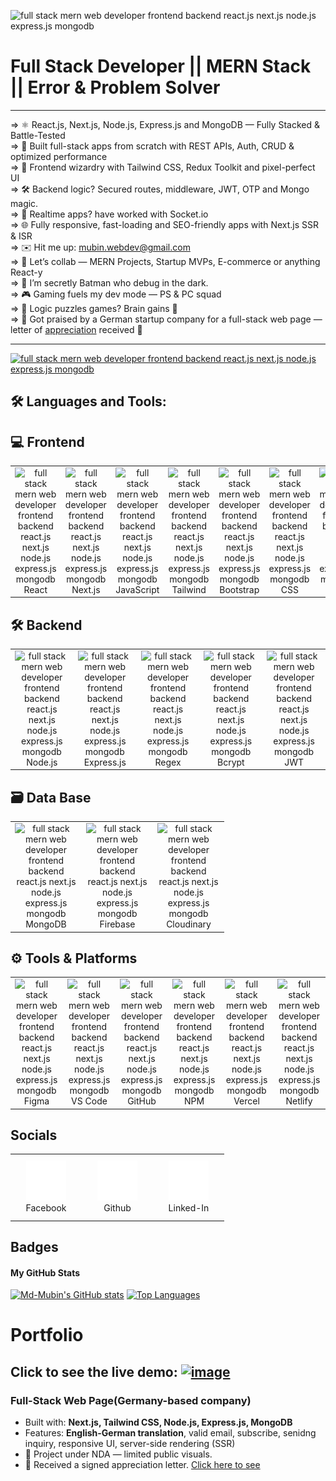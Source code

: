 <img src="https://readme-typing-svg.demolab.com?font=Merienda&weight=500&size=30&letterSpacing=2px&duration=2500&pause=1000&color=00FF96FF&center=true&vCenter=true&width=1000&lines=Hi!+Welcome+to+%7B%3C+Md+Mubin's+%2F+%3E%7D+Git-hub+Profile;Full+Stack+%7C+Mern+Stack+Developer;Always+goes+for+learning+and+improving" alt="full stack mern web developer frontend backend react.js next.js node.js express.js mongodb" /></a>
 
# Full Stack Developer || MERN Stack || Error & Problem Solver
----------------------------------- 
=> ⚛️ React.js, Next.js, Node.js, Express.js and MongoDB — Fully Stacked & Battle-Tested <br/>
=> 🎯 Built full-stack apps from scratch with REST APIs, Auth, CRUD & optimized performance <br/>
=> 🎨 Frontend wizardry with Tailwind CSS, Redux Toolkit and pixel-perfect UI <br/>
=> 🛠 Backend logic? Secured routes, middleware, JWT, OTP and Mongo magic. <br/>
=> 🔁 Realtime apps? have worked with Socket.io <br/>
=> 🌐 Fully responsive, fast-loading and SEO-friendly apps with Next.js SSR & ISR <br/>
=> ✉️ Hit me up: mubin.webdev@gmail.com <br/>
=> 🤝 Let’s collab — MERN Projects, Startup MVPs, E-commerce or anything React-y <br/>
=> 🦇 I’m secretly Batman who debug in the dark. <br/>
=> 🎮 Gaming fuels my dev mode — PS & PC squad <br/>
=> 🧩 Logic puzzles games? Brain gains 💪 <br/>
=> 📝 Got praised by a German startup company for a full-stack web page — letter of  <a href="https://drive.google.com/file/d/12ODar6fweMzZCiE1sGuFtlgZq6kS87qJ/view?usp=sharing" target="_blank">appreciation</a> received 💌

***********************************************

<a href="https://www.github.com/Md-Mubin" target="_blank" rel="noreferrer">
<img src="https://img.shields.io/github/followers/Md-Mubin?logo=github&style=for-the-badge&color=10b981&labelColor=181824" alt="full stack mern web developer frontend backend react.js next.js node.js express.js mongodb" /></a> <br>

## 🛠️ Languages and Tools:

## 💻 Frontend
<table> 
<tbody> 
<tr> 
<td align="center" width="100" height="100"> 
<img src="https://skillicons.dev/icons?i=react" alt="full stack mern web developer frontend backend react.js next.js node.js express.js mongodb" /><br>
React 
</td> 
<td align="center" width="100" height="100"> 
<img src="https://skillicons.dev/icons?i=nextjs" alt="full stack mern web developer frontend backend react.js next.js node.js express.js mongodb" /><br>
Next.js 
</td> 
<td align="center" width="100" height="100"> 
<img src="https://skillicons.dev/icons?i=javascript" alt="full stack mern web developer frontend backend react.js next.js node.js express.js mongodb" /><br>
JavaScript 
</td> 
<td align="center" width="100" height="100"> 
<img src="https://skillicons.dev/icons?i=tailwind" alt="full stack mern web developer frontend backend react.js next.js node.js express.js mongodb" /><br>
Tailwind 
</td> 
<td align="center" width="100" height="100"> 
<img src="https://skillicons.dev/icons?i=bootstrap" alt="full stack mern web developer frontend backend react.js next.js node.js express.js mongodb" /><br>
Bootstrap 
</td> 
<td align="center" width="100" height="100">
 <img src="https://skillicons.dev/icons?i=css" alt="full stack mern web developer frontend backend react.js next.js node.js express.js mongodb" /><br>
CSS 
</td> 
<td align="center" width="100" height="100"> 
<img src="https://skillicons.dev/icons?i=html" alt="full stack mern web developer frontend backend react.js next.js node.js express.js mongodb" /><br>
HTML 
</td> 
<td align="center" width="100" height="100"> 
<img src="https://skillicons.dev/icons?i=redux" alt="full stack mern web developer frontend backend react.js next.js node.js express.js mongodb" /><br>
Redux 
</td> 
</tr> 
</tbody> 
</table>

## 🛠️ Backend
<table>
<tbody>
<tr> 
<td align="center" width="100" height="100"> 
<img src="https://skillicons.dev/icons?i=nodejs" alt="full stack mern web developer frontend backend react.js next.js node.js express.js mongodb"/><br>
Node.js 
</td> 
<td align="center" width="100" height="100"> 
<img src="https://skillicons.dev/icons?i=express" alt="full stack mern web developer frontend backend react.js next.js node.js express.js mongodb"/><br>
Express.js 
</td> 
<td align="center" width="100" height="100"> 
<img src="https://skillicons.dev/icons?i=regex" alt="full stack mern web developer frontend backend react.js next.js node.js express.js mongodb"/><br>
Regex 
</td> 
<td align="center" width="100" height="100"> 
<img src="https://github.com/user-attachments/assets/1fd1edc2-a45f-49ec-b3e7-687071d83d14" width="50" height="50" alt="full stack mern web developer frontend backend react.js next.js node.js express.js mongodb"/><br>
Bcrypt
</td> 
<td align="center" width="100" height="100"> 
<img src="https://github.com/user-attachments/assets/fc32a916-0076-491a-82d7-3d62e6a90094" width="50" height="50" alt="full stack mern web developer frontend backend react.js next.js node.js express.js mongodb"/><br>
JWT
</td> 
</tr> 
</tbody> 
</table>

## 🗃️ Data Base
<table>
<tbody>
<tr> 
<td align="center" width="100" height="100"> 
<img src="https://skillicons.dev/icons?i=mongodb" alt="full stack mern web developer frontend backend react.js next.js node.js express.js mongodb"/><br>
MongoDB 
</td> 
<td align="center" width="100" height="100"> 
<img src="https://skillicons.dev/icons?i=firebase" alt="full stack mern web developer frontend backend react.js next.js node.js express.js mongodb"/><br>
Firebase 
</td> 
<td align="center" width="100" height="100"> 
<img width="50" height="50" src="https://github.com/user-attachments/assets/d03cc2a0-8119-4adb-97f0-22c8073c0357" alt="full stack mern web developer frontend backend react.js next.js node.js express.js mongodb"/><br>
Cloudinary
</td>
</tr> 
</tbody> 
</table>

## ⚙️ Tools & Platforms
<table>
<tbody> 
<tr>
<td align="center" width="100" height="100"> 
<img src="https://skillicons.dev/icons?i=figma" alt="full stack mern web developer frontend backend react.js next.js node.js express.js mongodb"/><br>
Figma 
</td> 
<td align="center" width="100" height="100"> 
<img src="https://skillicons.dev/icons?i=vscode" alt="full stack mern web developer frontend backend react.js next.js node.js express.js mongodb"/><br>
VS Code 
</td> 
<td align="center" width="100" height="100"> 
<img src="https://skillicons.dev/icons?i=github" alt="full stack mern web developer frontend backend react.js next.js node.js express.js mongodb"/><br>
GitHub 
</td> 
<td align="center" width="100" height="100"> 
<img src="https://skillicons.dev/icons?i=npm" alt="full stack mern web developer frontend backend react.js next.js node.js express.js mongodb"/><br>
NPM 
</td> 
<td align="center" width="100" height="100"> 
<img src="https://skillicons.dev/icons?i=vercel" alt="full stack mern web developer frontend backend react.js next.js node.js express.js mongodb"/><br>
Vercel 
</td> 
<td align="center" width="100" height="100"> 
<img src="https://skillicons.dev/icons?i=netlify" alt="full stack mern web developer frontend backend react.js next.js node.js express.js mongodb"/><br>
Netlify 
</td> 
</tr>
</tbody> 
</table>

## Socials

<table>
<tbody>
<tr> 
<td align="center" width="100" height="100"> 
<a href="https://www.facebook.com/webdev.mubin" target="_blank" rel="noreferrer"> 
<img src="https://raw.githubusercontent.com/CLorant/readme-social-icons/main/large/light/facebook.svg" alt="full stack mern web developer frontend backend react.js next.js node.js express.js mongodb"/> 
</a> <br>
Facebook 
</td> 
<td align="center" width="100" height="100"> 
<a href="https://www.github.com/Md-Mubin" target="_blank" rel="noreferrer"> 
<img src="https://raw.githubusercontent.com/CLorant/readme-social-icons/main/large/light/github.svg" alt="full stack mern web developer frontend backend react.js next.js node.js express.js mongodb"/>
</a><br>
Github
</td> 
<td align="center" width="100" height="100"> 
<a href="https://www.linkedin.com/in/webdev-mubin" target="_blank" rel="noreferrer"> 
<img src="https://raw.githubusercontent.com/CLorant/readme-social-icons/main/large/light/linkedin.svg" alt="full stack mern web developer frontend backend react.js next.js node.js express.js mongodb"/>
</a><br>
Linked-In
</td> 
</tr> 
</tbody> 
</table>

## Badges

#### <b>My GitHub Stats</b>

<a href="http://www.github.com/Md-Mubin"><img align="top" src="https://github-readme-stats.vercel.app/api?username=Md-Mubin&show_icons=true&hide=&count_private=true&title_color=14b8a6&text_color=ffffff&icon_color=10b981&bg_color=181824&hide_border=true&show_icons=true" alt="Md-Mubin's GitHub stats" /></a> <a href="https://github.com/Md-Mubin"><img src="https://github-readme-stats.vercel.app/api/top-langs/?username=Md-Mubin&langs_count=10&title_color=14b8a6&text_color=ffffff&icon_color=10b981&bg_color=181824&hide_border=true&locale=en&custom_title=Top%20%Languages" alt="Top Languages" /></a>

# Portfolio

Click to see the live demo:
<a href="https://mubin-webdev.netlify.app/" target="_blank" alt="full stack mern web developer frontend backend react.js next.js node.js express.js mongodb" >
![image](https://github.com/user-attachments/assets/929a7aa0-51b2-4fb5-8647-f9e3055b02ec)
</a>
--------------------------

### Full-Stack Web Page(Germany-based company)
- Built with: **Next.js, Tailwind CSS, Node.js, Express.js, MongoDB**
- Features: **English-German translation**, valid email, subscribe, senidng inquiry, responsive UI, server-side rendering (SSR)
- 🔐 Project under NDA — limited public visuals. 
- 💌 Received a signed appreciation letter. <a href="https://drive.google.com/file/d/12ODar6fweMzZCiE1sGuFtlgZq6kS87qJ/view?usp=sharing" target="_blank">Click here to see</a>
